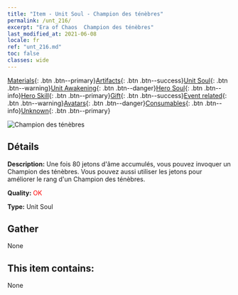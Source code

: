 ```yaml
---
title: "Item - Unit Soul - Champion des ténèbres"
permalink: /unt_216/
excerpt: "Era of Chaos  Champion des ténèbres"
last_modified_at: 2021-06-08
locale: fr
ref: "unt_216.md"
toc: false
classes: wide
---
```

 [Materials](/ItemsFR/){: .btn .btn--primary}[Artifacts](/ItemsFR/Artifacts/){: .btn .btn--success}[Unit Soul](/ItemsFR/UnitSoul/){: .btn .btn--warning}[Unit Awakening](/ItemsFR/UnitAwakening/){: .btn .btn--danger}[Hero Soul](/ItemsFR/HeroSoul/){: .btn .btn--info}[Hero Skill](/ItemsFR/HeroSkill/){: .btn .btn--primary}[Gift](/ItemsFR/Gift/){: .btn .btn--success}[Event related](/ItemsFR/Events/){: .btn .btn--warning}[Avatars](/ItemsFR/Avatars/){: .btn .btn--danger}[Consumables](/ItemsFR/Consumables/){: .btn .btn--info}[Unknown](/ItemsFR/Unknown/){: .btn .btn--primary}

 ![Champion des ténèbres](/images/u/ti_sishen.jpg)

## Détails
 **Description:** Une fois 80 jetons d'âme accumulés, vous pouvez invoquer un Champion des ténèbres. Vous pouvez aussi utiliser les jetons pour améliorer le rang d'un Champion des ténèbres.

 **Quality:** <span style="color: #FF0000">OK</span>

 **Type:** Unit Soul

## Gather

  None

## This item contains:

  None

